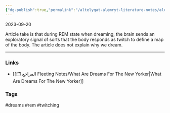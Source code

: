 ```yaml
---
{"dg-publish":true,"permalink":"/altelyqat-alemryt-literature-notes/aleafyt-health/reasons-for-dreams/"}
---
```


2023-09-20

Article take is that during REM state when dreaming, the brain sends an exploratory signal of sorts that the body responds as twitch to define a map of the body. The article does not explain why we dream.

---------------
### Links 
- [[🗂️ المراجع Fleeting Notes/What Are Dreams For  The New Yorker\|What Are Dreams For  The New Yorker]]
### Tags
#dreams #rem #twitching

